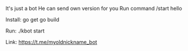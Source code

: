 It's just a bot 
He can send own version for you
Run command /start hello

Install:
go get
go build

Run:
./kbot start


Link:
https://t.me/myoldnickname_bot